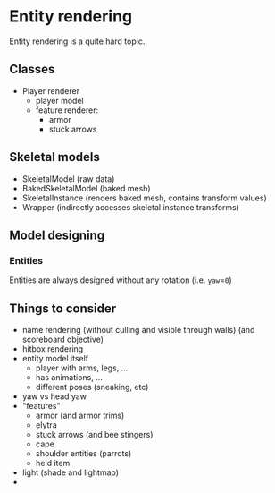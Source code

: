 # Entity rendering

Entity rendering is a quite hard topic.

## Classes

- Player renderer
    - player model
    - feature renderer:
        - armor
        - stuck arrows

## Skeletal models

- SkeletalModel (raw data)
- BakedSkeletalModel (baked mesh)
- SkeletalInstance (renders baked mesh, contains transform values)
- Wrapper (indirectly accesses skeletal instance transforms)

## Model designing

### Entities

Entities are always designed without any rotation (i.e. `yaw`=`0`)

## Things to consider

- name rendering (without culling and visible through walls) (and scoreboard objective)
- hitbox rendering
- entity model itself
    - player with arms, legs, ...
    - has animations, ...
    - different poses (sneaking, etc)
- yaw vs head yaw
- "features"
    - armor (and armor trims)
    - elytra
    - stuck arrows (and bee stingers)
    - cape
    - shoulder entities (parrots)
    - held item
- light (shade and lightmap)
- 
